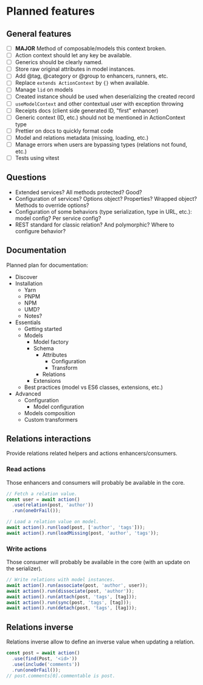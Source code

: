 # Planned features

## General features

- [ ] **MAJOR** Method of composable/models this context broken.
- [ ] Action context should let any key be available.
- [ ] Generics should be clearly named.
- [ ] Store raw original attributes in model instances.
- [ ] Add @tag, @category or @group to enhancers, runners, etc.
- [ ] Replace `extends ActionContext` by `{}` when available.
- [ ] Manage `lid` on models
- [ ] Created instance should be used when deserializing the created record
- [ ] `useModelContext` and other contextual user with exception throwing
- [ ] Receipts docs (client side generated ID, "first" enhancer)
- [ ] Generic context (ID, etc.) should not be mentioned in ActionContext type
- [ ] Prettier on docs to quickly format code
- [ ] Model and relations metadata (missing, loading, etc.)
- [ ] Manage errors when users are bypassing types (relations not found, etc.)
- [ ] Tests using vitest

## Questions

- Extended services? All methods protected? Good?
- Configuration of services? Options object? Properties? Wrapped object? Methods
  to override options?
- Configuration of some behaviors (type serialization, type in URL, etc.): model
  config? Per service config?
- REST standard for classic relation? And polymorphic? Where to configure
  behavior?

## Documentation

Planned plan for documentation:

- Discover
- Installation
    - Yarn
    - PNPM
    - NPM
    - UMD?
    - Notes?
- Essentials
    - Getting started
    - Models
        - Model factory
        - Schema
            - Attributes
                - Configuration
                - Transform
            - Relations
        - Extensions
    - Best practices (model vs ES6 classes, extensions, etc.)
- Advanced
    - Configuration
        - Model configuration
    - Models composition
    - Custom transformers

## Relations interactions

Provide relations related helpers and actions enhancers/consumers.

### Read actions

Those enhancers and consumers will probably be available in the core.

```ts
// Fetch a relation value.
const user = await action()
  .use(relation(post, 'author'))
  .run(oneOrFail());

// Load a relation value on model.
await action().run(load(post, ['author', 'tags']));
await action().run(loadMissing(post, 'author', 'tags'));
```

### Write actions

Those consumer will probably be available in the core (with an update on the
serializer).

```ts
// Write relations with model instances.
await action().run(associate(post, 'author', user));
await action().run(dissociate(post, 'author'));
await action().run(attach(post, 'tags', [tag]));
await action().run(sync(post, 'tags', [tag]));
await action().run(detach(post, 'tags', [tag]));
```

## Relations inverse

Relations inverse allow to define an inverse value when updating a relation.

```ts
const post = await action()
  .use(find(Post, '<id>'))
  .use(include('comments'))
  .run(oneOrFail());
// post.comments[0].commentable is post.
```

